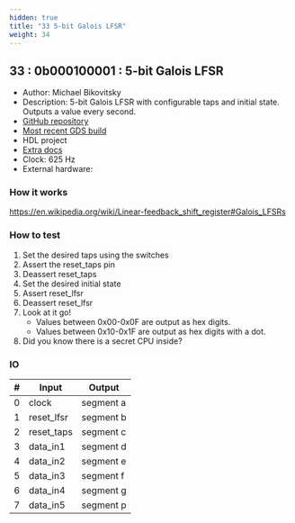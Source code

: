 ```yaml
---
hidden: true
title: "33 5-bit Galois LFSR"
weight: 34
---
```


## 33 : 0b000100001 : 5-bit Galois LFSR

* Author: Michael Bikovitsky
* Description: 5-bit Galois LFSR with configurable taps and initial state. Outputs a value every second.
* [GitHub repository](https://github.com/mbikovitsky/tt02-lfsr)
* [Most recent GDS build](https://github.com/mbikovitsky/tt02-lfsr/actions/runs/3603167022)
* HDL project
* [Extra docs]()
* Clock: 625 Hz
* External hardware: 



### How it works

https://en.wikipedia.org/wiki/Linear-feedback_shift_register#Galois_LFSRs

### How to test

1. Set the desired taps using the switches
2. Assert the reset_taps pin
3. Deassert reset_taps
4. Set the desired initial state
5. Assert reset_lfsr
6. Deassert reset_lfsr
7. Look at it go!
   - Values between 0x00-0x0F are output as hex digits.
   - Values between 0x10-0x1F are output as hex digits with a dot.
8. Did you know there is a secret CPU inside?


### IO

| # | Input        | Output       |
|---|--------------|--------------|
| 0 | clock  | segment a |
| 1 | reset_lfsr  | segment b |
| 2 | reset_taps  | segment c |
| 3 | data_in1  | segment d |
| 4 | data_in2  | segment e |
| 5 | data_in3  | segment f |
| 6 | data_in4  | segment g |
| 7 | data_in5  | segment p |
